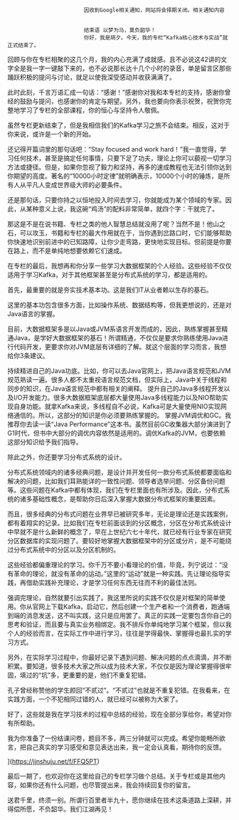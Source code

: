 
                            
                            因收到Google相关通知，网站将会择期关闭。相关通知内容
                            
                            
                            结束语 以梦为马，莫负韶华！
                            你好，我是胡夕。今天，我的专栏“Kafka核心技术与实战”就正式结束了。

回顾与你在专栏相聚的这几个月，我的内心充满了成就感。且不必说这42讲的文字全是我一字一键敲下来的，也不必说那长达十几个小时的录音，单是留言区那些踊跃积极的提问与讨论，就足以使我深受感动并收获满满了。

此时此刻，千言万语汇成一句话：“感谢！”感谢你对我和本专栏的支持，感谢你曾经的鼓励与提问，也感谢你的肯定与期望。另外，我也要向你表示祝贺，祝贺你完整地学习了专栏的全部课程，你的恒心与坚持令人敬佩。

虽然专栏更新结束了，但是我相信我们的Kafka学习之旅不会结束。相反，这对于你来说，或许是一个新的开始。

还记得开篇词里的那句话吧：“Stay focused and work hard！”我一直觉得，学习任何技术，甚至是搞定任何事情，只要下足了功夫，理论上你可以藐视一切学习方法或捷径。但是，如果你忽视了毅力和坚持，再多的速成教程也无法引领你达到你期望的高度。著名的“10000小时定律”就明确表示，10000个小时的锤炼，是所有人从平凡人变成世界级大师的必要条件。

还是那句话，只要你持之以恒地投入时间去学习，你就能成为某个领域的专家。因此，从某种意义上说，我这碗“鸡汤”的配料非常简单，就四个字：干就完了。

那这是不是在说书籍、专栏之类的他人智慧总结就没用了呢？当然不是！他山之石，可以攻玉，书籍和专栏的最大作用就在于，当你遇到岔路口时，它们能够帮助你快速地识别前进中的已知路障，让你少走弯路，更快地实现目标。但前提是你要在路上，而不是单纯地想要依赖它们速成。

在专栏的最后，我想再和你分享一些学习大数据框架的个人经验。这些经验不仅仅适用于学习Kafka，对于其他框架甚至是分布式系统的学习，都是适用的。

首先，最重要的就是夯实技术基本功。这是我们IT从业者赖以生存的基石。

这里的基本功包含很多方面，比如操作系统、数据结构等，但我更想说的，还是对Java语言的掌握。

目前，大数据框架多是以Java或JVM系语言开发而成的，因此，熟练掌握甚至精通Java，是学好大数据框架的基石！所谓精通，不仅仅是要求你熟练使用Java进行代码开发，更要求你对JVM底层有详细的了解。就这个层面的学习而言，我想给你3条建议。


持续精进自己的Java功底。比如，你可以去Java官网上，把Java语言规范和JVM规范熟读一遍。很多人都不太重视语言规范文档，但实际上，Java中关于线程和同步的知识，在Java语言规范中都有相关的阐释。
提升自己的Java多线程开发以及I/O开发能力。很多大数据框架底层都大量使用Java多线程能力以及NIO帮助实现自身功能。就拿Kafka来说，多线程自不必说，Kafka可是大量使用NIO实现网络通信的。所以，这部分的知识是你必须要熟练掌握的。
掌握JVM调优和GC。我推荐你去读一读“Java Performance”这本书。虽然目前GC收集器大部分演进到了G1时代，但书中大部分的调优内容依然是适用的。调优Kafka的JVM，也要依赖这部分知识给予我们指导。


除此之外，你还要学习分布式系统的设计。

分布式系统领域内的诸多经典问题，是设计并开发任何一款分布式系统都要面临和解决的问题，比如我们耳熟能详的一致性问题、领导者选举问题、分区备份问题等。这些问题在Kafka中都有体现，我们在专栏里面也有所涉及。因此，分布式系统的诸多基础性概念，是帮助你日后深入掌握大数据分布式框架的重要因素。

而且，很多经典的分布式问题在业界早已被研究多年，无论是理论还是实践案例，都有着翔实的记录。比如我们在专栏前面谈到的分区概念，分区在分布式系统设计中早就不是什么新鲜的概念了，早在上世纪六七十年代，就已经有行业专家在研究分区数据库的实现问题了。要较好地掌握大数据框架中的分区或分片，是不可能绕过分布式系统中的分区以及分区机制的。

这些经验都偏重理论的学习。你千万不要小看理论的价值，毕竟，列宁说过：“没有革命的理论，就没有革命的运动。”这里的“运动”就是一种实践。先让理论指导实践，再借助实践补充理论，才是学习任何东西无往而不利的最佳法则。

强调完理论，自然就要引出实践了。我这里所说的实践不仅仅是对框架的简单使用。你从官网上下载Kafka，启动它，然后创建一个生产者和一个消费者，跑通端到端的消息发送，这不叫实践，这只是应用罢了。真正的实践一定要包含你自己的思考和验证，而且要与真实业务相绑定。我不排斥你单纯地学习某个框架，但以我个人的经验而言，在实际工作中进行学习，往往是学得最快、掌握得也最扎实的学习方式。

另外，在实际学习过程中，你最好记录下遇到问题、解决问题的点点滴滴，并不断积累。要知道，很多技术大家之所以成为技术大家，不仅仅是因为理论掌握得很牢固，填过的“坑”多，更重要的是，他们不重复犯错。

孔子曾经称赞他的学生颜回“不贰过”。“不贰过”也就是不重复犯错。在我看来，在实践方面，一个不犯相同过错的人，就已经可以被称为大家了。

好了，这些就是我在学习技术的过程中总结的经验，现在全部分享给你，希望对你有所帮助。

我为你准备了一份结课问卷，题目不多，两三分钟就可以完成。希望你能畅所欲言，把自己真实的学习感受和意见表达出来，我一定会认真看，期待你的反馈。

](https://jinshuju.net/f/FFQ5PT)

最后一期了，也欢迎你在这里给自己的专栏学习做个总结。关于专栏或是其他内容，如果你还有什么问题，也尽管提出来，我会持续回复你的留言。

送君千里，终须一别。所谓行百里者半九十，愿你继续在技术这条道路上深耕，并得偿所愿，不负韶华。我们江湖再见！



                        
                        
                            